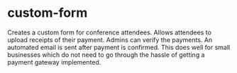 # custom-form
Creates a custom form for conference attendees.
Allows attendees to upload receipts of their payment. 
Admins can verify the payments. An automated email is sent after payment is confirmed.
This does well for small businesses which do not need to go through the hassle of getting a payment gateway implemented.
